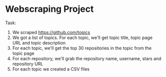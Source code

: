 # Webscraping Project
Task:
1. We scraped https://github.com/topics
2. We got a list of topics. For each topic, we'll get topic title, topic page URL and topic description
3. For each topic, we'll get the top 30 repositories in the topic from the topic page
4. For each repository, we'll grab the repository name, username, stars and repository URL
5. For each topic we created a CSV files
